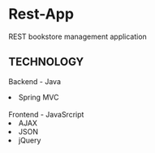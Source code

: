 # Rest-App

REST bookstore management application 


## TECHNOLOGY
Backend - Java
<li> Spring MVC </li>
<br />
Frontend - JavaSrcript
<li> AJAX </li>
<li> JSON </li>
<li> jQuery </li>
